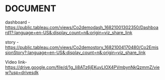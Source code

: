 # DOCUMENT
dashboard - https://public.tableau.com/views/Co2demodash_16821001302350/Dashboard1?:language=en-US&:display_count=n&:origin=viz_share_link

story - https://public.tableau.com/views/Co2demostory_16821004170480/Co2EmissionStory?:language=en-US&:display_count=n&:origin=viz_share_link

Video link- https://drive.google.com/file/d/1g_Ii8ATz6jEKuvLlOX4PVmbynNkQzmmZ/view?usp=drivesdk
